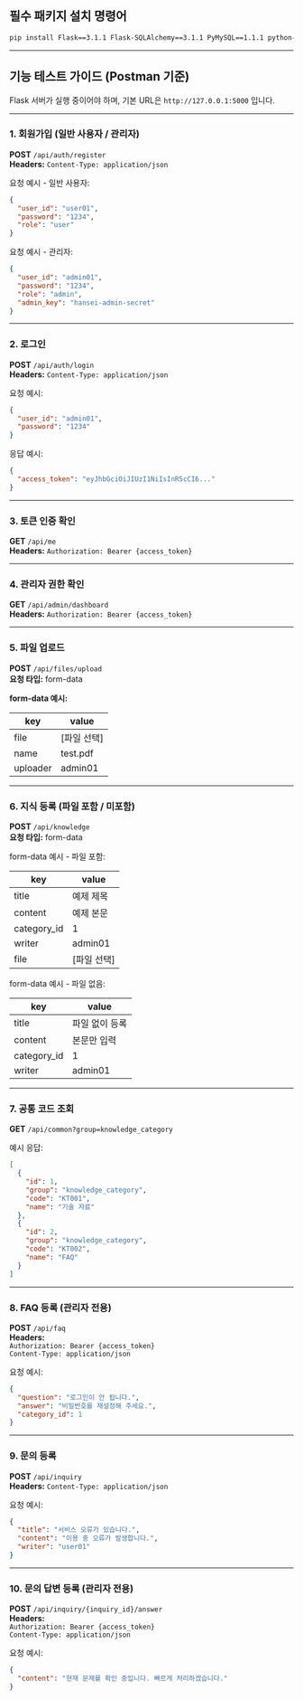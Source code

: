 
##  필수 패키지 설치 명령어

```bash
pip install Flask==3.1.1 Flask-SQLAlchemy==3.1.1 PyMySQL==1.1.1 python-dotenv==1.1.0 bcrypt==4.3.0 PyJWT==2.10.1 Pillow==10.3.0
```

---

## 기능 테스트 가이드 (Postman 기준)

Flask 서버가 실행 중이어야 하며, 기본 URL은 `http://127.0.0.1:5000` 입니다.

---

### 1. 회원가입 (일반 사용자 / 관리자)

**POST** `/api/auth/register`  
**Headers:** `Content-Type: application/json`

요청 예시 - 일반 사용자:
```json
{
  "user_id": "user01",
  "password": "1234",
  "role": "user"
}
```

요청 예시 - 관리자:
```json
{
  "user_id": "admin01",
  "password": "1234",
  "role": "admin",
  "admin_key": "hansei-admin-secret"
}
```

---

### 2. 로그인

**POST** `/api/auth/login`  
**Headers:** `Content-Type: application/json`

요청 예시:
```json
{
  "user_id": "admin01",
  "password": "1234"
}
```

응답 예시:
```json
{
  "access_token": "eyJhbGciOiJIUzI1NiIsInR5cCI6..."
}
```

---

### 3. 토큰 인증 확인

**GET** `/api/me`  
**Headers:** `Authorization: Bearer {access_token}`

---

### 4. 관리자 권한 확인

**GET** `/api/admin/dashboard`  
**Headers:** `Authorization: Bearer {access_token}`

---

### 5. 파일 업로드

**POST** `/api/files/upload`  
**요청 타입:** form-data

**form-data 예시:**

| key      | value        |
|----------|--------------|
| file     | [파일 선택]   |
| name     | test.pdf     |
| uploader | admin01      |

---

### 6. 지식 등록 (파일 포함 / 미포함)

**POST** `/api/knowledge`  
**요청 타입:** form-data

form-data 예시 - 파일 포함:

| key         | value        |
|-------------|--------------|
| title       | 예제 제목     |
| content     | 예제 본문     |
| category_id | 1            |
| writer      | admin01      |
| file        | [파일 선택]   |

form-data 예시 - 파일 없음:

| key         | value         |
|-------------|---------------|
| title       | 파일 없이 등록 |
| content     | 본문만 입력    |
| category_id | 1             |
| writer      | admin01       |

---

### 7. 공통 코드 조회

**GET** `/api/common?group=knowledge_category`

예시 응답:
```json
[
  {
    "id": 1,
    "group": "knowledge_category",
    "code": "KT001",
    "name": "기술 자료"
  },
  {
    "id": 2,
    "group": "knowledge_category",
    "code": "KT002",
    "name": "FAQ"
  }
]
```

---

### 8. FAQ 등록 (관리자 전용)

**POST** `/api/faq`  
**Headers:**  
`Authorization: Bearer {access_token}`  
`Content-Type: application/json`

요청 예시:
```json
{
  "question": "로그인이 안 됩니다.",
  "answer": "비밀번호를 재설정해 주세요.",
  "category_id": 1
}
```

---

### 9. 문의 등록

**POST** `/api/inquiry`  
**Headers:** `Content-Type: application/json`

요청 예시:
```json
{
  "title": "서비스 오류가 있습니다.",
  "content": "이용 중 오류가 발생합니다.",
  "writer": "user01"
}
```

---

### 10. 문의 답변 등록 (관리자 전용)

**POST** `/api/inquiry/{inquiry_id}/answer`  
**Headers:**  
`Authorization: Bearer {access_token}`  
`Content-Type: application/json`

요청 예시:
```json
{
  "content": "현재 문제를 확인 중입니다. 빠르게 처리하겠습니다."
}
```